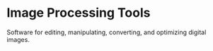 # Image Processing Tools

Software for editing, manipulating, converting, and optimizing digital images.
